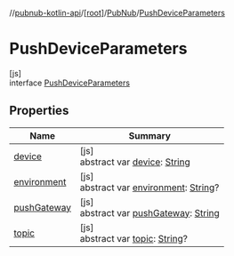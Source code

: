 //[pubnub-kotlin-api](../../../../index.md)/[[root]](../../index.md)/[PubNub](../index.md)/[PushDeviceParameters](index.md)

# PushDeviceParameters

[js]\
interface [PushDeviceParameters](index.md)

## Properties

| Name | Summary |
|---|---|
| [device](device.md) | [js]<br>abstract var [device](device.md): [String](https://kotlinlang.org/api/latest/jvm/stdlib/kotlin/-string/index.html) |
| [environment](environment.md) | [js]<br>abstract var [environment](environment.md): [String](https://kotlinlang.org/api/latest/jvm/stdlib/kotlin/-string/index.html)? |
| [pushGateway](push-gateway.md) | [js]<br>abstract var [pushGateway](push-gateway.md): [String](https://kotlinlang.org/api/latest/jvm/stdlib/kotlin/-string/index.html) |
| [topic](topic.md) | [js]<br>abstract var [topic](topic.md): [String](https://kotlinlang.org/api/latest/jvm/stdlib/kotlin/-string/index.html)? |
